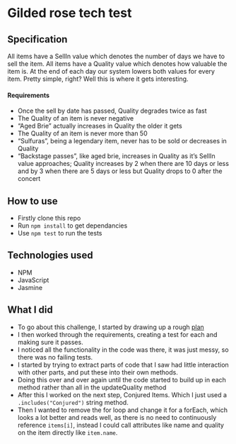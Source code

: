 # Gilded rose tech test

## Specification

All items have a SellIn value which denotes the number of days we have to sell the item. All items have a Quality value which denotes how valuable the item is. At the end of each day our system lowers both values for every item. Pretty simple, right? Well this is where it gets interesting. 

#### Requirements
* Once the sell by date has passed, Quality degrades twice as fast
* The Quality of an item is never negative
* “Aged Brie” actually increases in Quality the older it gets
* The Quality of an item is never more than 50
* “Sulfuras”, being a legendary item, never has to be sold or decreases in Quality
* “Backstage passes”, like aged brie, increases in Quality as it’s SellIn value approaches; Quality increases by 2 when there are 10 days or less and by 3 when there are 5 days or less but Quality drops to 0 after the concert

## How to use
* Firstly clone this repo
* Run `npm install` to get dependancies
* Use `npm test` to run the tests

## Technologies used
* NPM
* JavaScript
* Jasmine

## What I did
* To go about this challenge, I started by drawing up a rough [plan](notes.txt) 
* I then worked through the requirements, creating a test for each and making sure it passes.
* I noticed all the functionality in the code was there, it was just messy, so there was no failing tests.
* I started by trying to extract parts of code that I saw had little interaction with other parts, and put these into their own methods.
* Doing this over and over again until the code started to build up in each method rather than all in the updateQuality method
* After this I worked on the next step, Conjured Items. Which I just used a `.includes("Conjured")` string method.
* Then I wanted to remove the for loop and change it for a forEach, which looks a lot better and reads well, as there is no need to continuously reference `items[i]`, instead I could call attributes like name and quality on the item directly like `item.name`.


